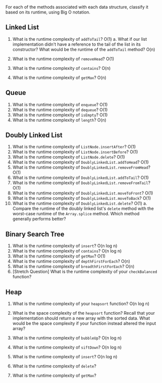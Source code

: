 For each of the methods associated with each data structure, classify it based on its runtime, using Big O notation.

## Linked List

1. What is the runtime complexity of `addToTail`?
    O(1)
    a. What if our list implementation didn't have a reference to the tail of the list in its constructor? What would be the runtime of the `addToTail` method?
    O(n)

2. What is the runtime complexity of `removeHead`?
    O(1)
3. What is the runtime complexity of `contains`?
    O(n)
4. What is the runtime complexity of `getMax`?
    O(n)

## Queue

1. What is the runtime complexity of `enqueue`?
    O(1)
2. What is the runtime complexity of `dequeue`?
    O(1)
3. What is the runtime complexity of `isEmpty`?
    O(1)
4. What is the runtime complexity of `length`?
    O(n)

## Doubly Linked List

1. What is the runtime complexity of `ListNode.insertAfter`?
    O(1)
2. What is the runtime complexity of `ListNode.insertBefore`?
    O(1)
3. What is the runtime complexity of `ListNode.delete`?
    O(1)
4. What is the runtime complexity of `DoublyLinkedList.addToHead`?
    O(1)
5. What is the runtime complexity of `DoublyLinkedList.removeFromHead`?
    O(1)
6. What is the runtime complexity of `DoublyLinkedList.addToTail`?
    O(1)
7. What is the runtime complexity of `DoublyLinkedList.removeFromTail`?
    O(1)
8. What is the runtime complexity of `DoublyLinkedList.moveToFront`?
    O(1)
9. What is the runtime complexity of `DoublyLinkedList.moveToBack`?
    O(1)
10. What is the runtime complexity of `DoublyLinkedList.delete`?
    O(1)
    a. Compare the runtime of the doubly linked list's `delete` method with the worst-case runtime of the `Array.splice` method. Which method generally performs better?


## Binary Search Tree

1. What is the runtime complexity of `insert`? 
    O(n log n)
2. What is the runtime complexity of `contains`?
    O(n log n)
3. What is the runtime complexity of `getMax`? 
    O(1)
4. What is the runtime complexity of `depthFirstForEach`?
    O(n)
5. What is the runtime complexity of `breadthFirstForEach`?
    O(n)
6. [Stretch Question] What is the runtime complexity of your `checkBalanced` function?

## Heap

1. What is the runtime complexity of your `heapsort` function?
    O(n log n)
2. What is the space complexity of the `heapsort` function? Recall that your implementation should return a new array with the sorted data. What would be the space complexity if your function instead altered the input array?

3. What is the runtime complexity of `bubbleUp`?
    O(n log n)
4. What is the runtime complexity of `siftDown`?
    O(n log n)
5. What is the runtime complexity of `insert`?
    O(n log n)
6. What is the runtime complexity of `delete`?

7. What is the runtime complexity of `getMax`?
